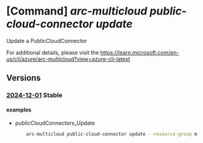 # [Command] _arc-multicloud public-cloud-connector update_

Update a PublicCloudConnector

For additional details, please visit the https://learn.microsoft.com/en-us/cli/azure/arc-multicloud?view=azure-cli-latest

## Versions

### [2024-12-01](/Resources/mgmt-plane/L3N1YnNjcmlwdGlvbnMve30vcmVzb3VyY2Vncm91cHMve30vcHJvdmlkZXJzL21pY3Jvc29mdC5oeWJyaWRjb25uZWN0aXZpdHkvcHVibGljY2xvdWRjb25uZWN0b3JzL3t9/2024-12-01.xml) **Stable**

<!-- mgmt-plane /subscriptions/{}/resourcegroups/{}/providers/microsoft.hybridconnectivity/publiccloudconnectors/{} 2024-12-01 -->

#### examples

- publicCloudConnectors_Update
    ```bash
        arc-multicloud public-cloud-connector update --resource-group multiCloudRG --name awsConnector --aws-cloud-profile "{excluded-accounts:[123456789123,123456789124]}" --tags "{}"
    ```
